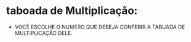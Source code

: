 # taboada de Multiplicação:
*  VOCÊ ESCOLHE O NUMERO QUE DESEJA CONFERIR A TABUADA DE MULTIPLICAÇÃO DELE.
